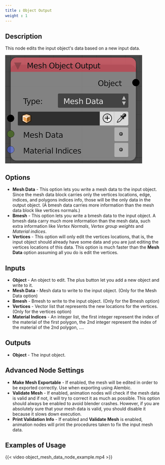 ```yaml
---
title : Object Output
weight : 1
---
```


## Description

This node edits the input object's data based on a new input data.

![image](mesh_object_output_node.png)

## Options

  - **Mesh Data** - This option lets you write a mesh data to the input
    object. Since the mesh data block carries only the vertices
    locations, edge, indices, and polygons indices info, those will be
    the only data in the output object. (A bmesh data carries more
    information than the mesh data block like vertices normals.)
  - **Bmesh** - This option lets you write a bmesh data to the input
    object. A bmesh data carry much more information than the mesh data,
    such extra information like *Vertex Normals*, *Vertex group weights*
    and *Material indices*.
  - **Vertices** - This option will only edit the vertices locations,
    that is, the input object should already have some data and you are
    just editing the vertices locations of this data. This option is
    much faster than the **Mesh Data** option assuming all you do is
    edit the vertices.

## Inputs

  - **Object** - An object to edit. The plus button let you add a new
    object and write to it.
  - **Mesh Data** - Mesh data to write to the input object. (Only for
    the Mesh Data option)
  - **Bmesh** - Bmesh to write to the input object. (Only for the Bmesh
    option)
  - **Vertices** - Vector list that represents the new locations for the
    vertices. (Only for the vertices option)
  - **Material Indices** - An integer list, the first integer represent
    the index of the material of the first polygon, the 2nd integer
    represent the index of the material of the 2nd polygon, ....

## Outputs

  - **Object** - The input object.

## Advanced Node Settings

  - **Make Mesh Exportable** - If enabled, the mesh will be edited in
    order to be exported correctly. Use when exporting using Alembic.
  - **Validate Mesh** - If enabled, animation nodes will check if the
    mesh data is valid and if not, it will try to correct it as much as
    possible. This option should always be enabled to avoid blender
    crashes. However, if you are absolutely sure that your mesh data is
    valid, you should disable it because it slows down execution.
  - **Print Validation Info** - If enabled and **Validate Mesh** is
    enabled, animation nodes will print the procedures taken to fix the
    input mesh data.

## Examples of Usage

{{< video object_mesh_data_node_example.mp4 >}}
